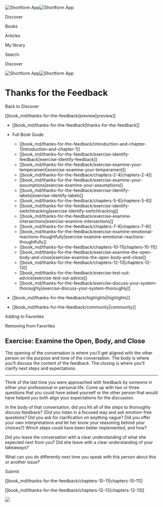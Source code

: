 ![Shortform App](/img/logo.36a2399e.svg)![Shortform App](/img/logo-dark.70c1b072.svg)

Discover

Books

Articles

My library

Search

Discover

![Shortform App](/img/logo.36a2399e.svg)![Shortform App](/img/logo-dark.70c1b072.svg)

# Thanks for the Feedback

Back to Discover

[[book_md/thanks-for-the-feedback/preview|preview]]

  * [[book_md/thanks-for-the-feedback|thanks-for-the-feedback]]
  * Full Book Guide

    * [[book_md/thanks-for-the-feedback/introduction-and-chapter-1|introduction-and-chapter-1]]
    * [[book_md/thanks-for-the-feedback/exercise-identify-feedback|exercise-identify-feedback]]
    * [[book_md/thanks-for-the-feedback/exercise-examine-your-temperament|exercise-examine-your-temperament]]
    * [[book_md/thanks-for-the-feedback/chapters-2-4|chapters-2-4]]
    * [[book_md/thanks-for-the-feedback/exercise-examine-your-assumptions|exercise-examine-your-assumptions]]
    * [[book_md/thanks-for-the-feedback/exercise-identify-labels|exercise-identify-labels]]
    * [[book_md/thanks-for-the-feedback/chapters-5-6|chapters-5-6]]
    * [[book_md/thanks-for-the-feedback/exercise-identify-switchtracking|exercise-identify-switchtracking]]
    * [[book_md/thanks-for-the-feedback/exercise-examine-intersections|exercise-examine-intersections]]
    * [[book_md/thanks-for-the-feedback/chapters-7-9|chapters-7-9]]
    * [[book_md/thanks-for-the-feedback/exercise-examine-emotional-reactions-thoughtfully|exercise-examine-emotional-reactions-thoughtfully]]
    * [[book_md/thanks-for-the-feedback/chapters-10-11|chapters-10-11]]
    * [[book_md/thanks-for-the-feedback/exercise-examine-the-open-body-and-close|exercise-examine-the-open-body-and-close]]
    * [[book_md/thanks-for-the-feedback/chapters-12-13|chapters-12-13]]
    * [[book_md/thanks-for-the-feedback/exercise-test-out-advice|exercise-test-out-advice]]
    * [[book_md/thanks-for-the-feedback/exercise-discuss-your-system-thoroughly|exercise-discuss-your-system-thoroughly]]
  * [[book_md/thanks-for-the-feedback/highlights|highlights]]
  * [[book_md/thanks-for-the-feedback/community|community]]



Adding to Favorites 

Removing from Favorites 

## Exercise: Examine the Open, Body, and Close

The opening of the conversation is where you’ll get aligned with the other person on the purpose and tone of the conversation. The body is where you’ll discuss the content of the feedback. The closing is where you’ll clarify next steps and expectations.

* * *

Think of the last time you were approached with feedback by someone in either your professional or personal life. Come up with two or three questions that you could have asked yourself or the other person that would have helped you both align your expectations for the discussion.

In the body of that conversation, did you hit all of the steps to thoroughly discuss feedback? (Did you listen in a focused way and ask emotion-free questions? Did you ask for clarification on anything vague? Did you offer your own interpretations and let her know your reasoning behind your choices?) Which steps could have been better implemented, and how?

Did you leave the conversation with a clear understanding of what she expected next from you? Did she leave with a clear understanding of your takeaways?

What can you do differently next time you speak with this person about this or another issue?

Submit 

[[book_md/thanks-for-the-feedback/chapters-10-11|chapters-10-11]]

[[book_md/thanks-for-the-feedback/chapters-12-13|chapters-12-13]]

![](https://bat.bing.com/action/0?ti=56018282&Ver=2&mid=9fc2b829-3bfc-41c2-9671-1f502e9e4229&sid=f30c5e70639211ee87d33f0876d93783&vid=f30c9700639211eeb3a75d830392c94f&vids=0&msclkid=N&pi=0&lg=en-US&sw=800&sh=600&sc=24&nwd=1&tl=Shortform%20%7C%20Book&p=https%3A%2F%2Fwww.shortform.com%2Fapp%2Fbook%2Fthanks-for-the-feedback%2Fexercise-examine-the-open-body-and-close&r=&lt=314&evt=pageLoad&sv=1&rn=225835)
